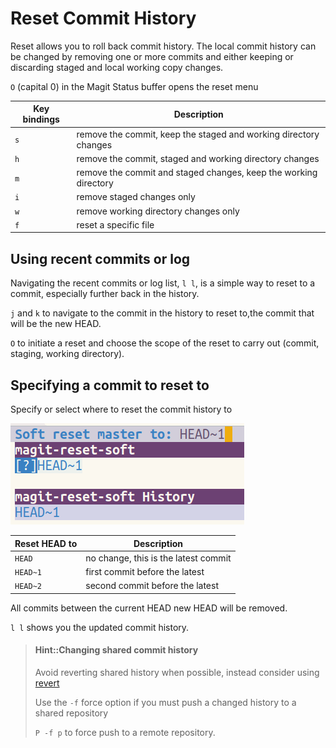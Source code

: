 # Reset Commit History
Reset allows you to roll back commit history.  The local commit history can be changed by removing one or more commits and either keeping or discarding staged and local working copy changes.

`O` (capital 0) in the Magit Status buffer opens the reset menu

| Key bindings | Description                                                      |
|--------------|------------------------------------------------------------------|
| `s`          | remove the commit, keep the staged and working directory changes |
| `h`          | remove the commit, staged and working directory changes          |
| `m`          | remove the commit and staged changes, keep the working directory |
| `i`          | remove staged changes only                                       |
| `w`          | remove working directory changes only                            |
| `f`          | reset a specific file                                            |

## Using recent commits or log
Navigating the recent commits or log list, `l l`, is a simple way to reset to a commit, especially further back in the history.

`j` and `k` to navigate to the commit in the history to reset to,the commit that will be the new HEAD.

`O` to initiate a reset and choose the scope of the reset to carry out (commit, staging, working directory).


## Specifying a commit to reset to
Specify or select where to reset the commit history to

![Spacemacs Magit - revert master to HEAD~1](/images/spacemacs-magit--reset-to-head-1.png)

| Reset HEAD to | Description                          |
|---------------|--------------------------------------|
| `HEAD`        | no change, this is the latest commit |
| `HEAD~1`      | first commit before the latest       |
| `HEAD~2`      | second commit before the latest      |

All commits between the current HEAD new HEAD will be removed.

`l l` shows you the updated commit history.

> #### Hint::Changing shared commit history
> Avoid reverting shared history when possible, instead consider using [revert](https://www.atlassian.com/git/tutorials/undoing-changes/git-revert)
>
> Use the `-f` force option if you must push a changed history to a shared repository
>
> `P -f p` to force push to a remote repository.
